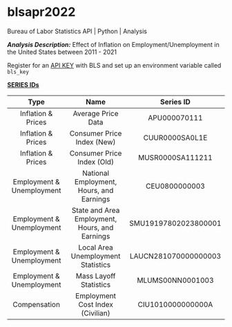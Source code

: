 # blsapr2022
Bureau of Labor Statistics API | Python | Analysis

***Analysis Description:***
Effect of Inflation on Employment/Unemployment in the United States between 2011 - 2021

Register for an [API KEY](https://data.bls.gov/registrationEngine/) with BLS and set up an environment variable called `bls_key`

**[SERIES IDs](https://www.bls.gov/help/hlpforma.htm#CE)**

| Type                 | Name               |   Series ID  |
| :-----------------:|:------------------:| :------------:|
| Inflation & Prices   | Average Price Data | APU000070111 |
| Inflation & Prices   | Consumer Price Index (New)     | CUUR0000SA0L1E |
| Inflation & Prices   | Consumer Price Index (Old)     | MUSR0000SA111211 |
| Employment & Unemployment   | National Employment, Hours, and Earnings | CEU0800000003 |
| Employment & Unemployment   | State and Area Employment, Hours, and Earnings | SMU19197802023800001 |
| Employment & Unemployment   | Local Area Unemployment Statistics | LAUCN281070000000003 |
| Employment & Unemployment   | Mass Layoff Statistics | MLUMS00NN0001003 |
| Compensation    | Employment Cost Index (Civilian)      |   CIU1010000000000A |
